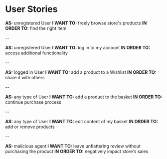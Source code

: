 # User Stories

**AS:**
unregistered User
**I WANT TO:**
freely browse store's products
**IN ORDER TO:**
find the right item

--

**AS:**
unregistered User
**I WANT TO:**
log in to my account
**IN ORDER TO:**
access additional functionality

--

**AS:**
logged in User
**I WANT TO:**
add a product to a Wishlist
**IN ORDER TO:**
share it with others

--

**AS:**
any type of User
**I WANT TO:**
add a product to the basket
**IN ORDER TO:**
continue purchase process

--

**AS:**
any type of User
**I WANT TO:**
edit content of my basket
**IN ORDER TO:**
add or remove products

--

**AS:**
malicious agent
**I WANT TO:**
leave unflattering review without purchasing the product
**IN ORDER TO:**
negatively impact store's sales
